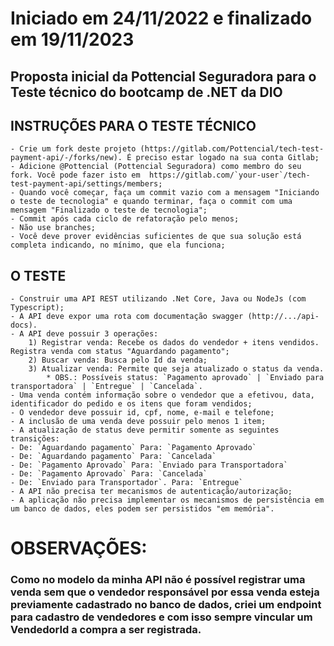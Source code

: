 # Iniciado em 24/11/2022 e finalizado em 19/11/2023

## Proposta inicial da Pottencial Seguradora para o Teste técnico do bootcamp de .NET da DIO

## INSTRUÇÕES PARA O TESTE TÉCNICO

    - Crie um fork deste projeto (https://gitlab.com/Pottencial/tech-test-payment-api/-/forks/new). É preciso estar logado na sua conta Gitlab;
    - Adicione @Pottencial (Pottencial Seguradora) como membro do seu fork. Você pode fazer isto em  https://gitlab.com/`your-user`/tech-test-payment-api/settings/members;
    - Quando você começar, faça um commit vazio com a mensagem "Iniciando o teste de tecnologia" e quando terminar, faça o commit com uma mensagem "Finalizado o teste de tecnologia";
    - Commit após cada ciclo de refatoração pelo menos;
    - Não use branches;
    - Você deve prover evidências suficientes de que sua solução está completa indicando, no mínimo, que ela funciona;

## O TESTE

    - Construir uma API REST utilizando .Net Core, Java ou NodeJs (com Typescript);
    - A API deve expor uma rota com documentação swagger (http://.../api-docs).
    - A API deve possuir 3 operações:
        1) Registrar venda: Recebe os dados do vendedor + itens vendidos. Registra venda com status "Aguardando pagamento";
        2) Buscar venda: Busca pelo Id da venda;
        3) Atualizar venda: Permite que seja atualizado o status da venda.
            * OBS.: Possíveis status: `Pagamento aprovado` | `Enviado para transportadora` | `Entregue` | `Cancelada`.
    - Uma venda contém informação sobre o vendedor que a efetivou, data, identificador do pedido e os itens que foram vendidos;
    - O vendedor deve possuir id, cpf, nome, e-mail e telefone;
    - A inclusão de uma venda deve possuir pelo menos 1 item;
    - A atualização de status deve permitir somente as seguintes transições: 
    - De: `Aguardando pagamento` Para: `Pagamento Aprovado`
    - De: `Aguardando pagamento` Para: `Cancelada`
    - De: `Pagamento Aprovado` Para: `Enviado para Transportadora`
    - De: `Pagamento Aprovado` Para: `Cancelada`
    - De: `Enviado para Transportador`. Para: `Entregue`
    - A API não precisa ter mecanismos de autenticação/autorização;
    - A aplicação não precisa implementar os mecanismos de persistência em um banco de dados, eles podem ser persistidos "em memória".

# OBSERVAÇÕES:

### Como no modelo da minha API não é possível registrar uma venda sem que o vendedor responsável por essa venda esteja previamente cadastrado no banco de dados, criei um endpoint para cadastro de vendedores e com isso sempre vincular um VendedorId a compra a ser registrada.